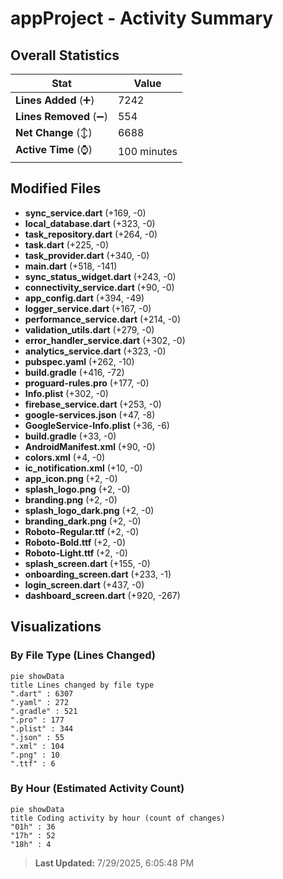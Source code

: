 # appProject - Activity Summary 

## Overall Statistics

| Stat                   | Value                                                             |
| ---------------------- | ----------------------------------------------------------------- |
| **Lines Added** (➕)   | 7242                                          |
| **Lines Removed** (➖) | 554                                        |
| **Net Change** (↕)    | 6688                |
| **Active Time** (⌚)   | 100 minutes |


## Modified Files
- **sync_service.dart** (+169, -0)
- **local_database.dart** (+323, -0)
- **task_repository.dart** (+264, -0)
- **task.dart** (+225, -0)
- **task_provider.dart** (+340, -0)
- **main.dart** (+518, -141)
- **sync_status_widget.dart** (+243, -0)
- **connectivity_service.dart** (+90, -0)
- **app_config.dart** (+394, -49)
- **logger_service.dart** (+167, -0)
- **performance_service.dart** (+214, -0)
- **validation_utils.dart** (+279, -0)
- **error_handler_service.dart** (+302, -0)
- **analytics_service.dart** (+323, -0)
- **pubspec.yaml** (+262, -10)
- **build.gradle** (+416, -72)
- **proguard-rules.pro** (+177, -0)
- **Info.plist** (+302, -0)
- **firebase_service.dart** (+253, -0)
- **google-services.json** (+47, -8)
- **GoogleService-Info.plist** (+36, -6)
- **build.gradle** (+33, -0)
- **AndroidManifest.xml** (+90, -0)
- **colors.xml** (+4, -0)
- **ic_notification.xml** (+10, -0)
- **app_icon.png** (+2, -0)
- **splash_logo.png** (+2, -0)
- **branding.png** (+2, -0)
- **splash_logo_dark.png** (+2, -0)
- **branding_dark.png** (+2, -0)
- **Roboto-Regular.ttf** (+2, -0)
- **Roboto-Bold.ttf** (+2, -0)
- **Roboto-Light.ttf** (+2, -0)
- **splash_screen.dart** (+155, -0)
- **onboarding_screen.dart** (+233, -1)
- **login_screen.dart** (+437, -0)
- **dashboard_screen.dart** (+920, -267)

## Visualizations

### By File Type (Lines Changed)

```mermaid
pie showData
title Lines changed by file type
".dart" : 6307
".yaml" : 272
".gradle" : 521
".pro" : 177
".plist" : 344
".json" : 55
".xml" : 104
".png" : 10
".ttf" : 6
```

### By Hour (Estimated Activity Count)

```mermaid
pie showData
title Coding activity by hour (count of changes)
"01h" : 36
"17h" : 52
"18h" : 4
```


> **Last Updated:** 7/29/2025, 6:05:48 PM